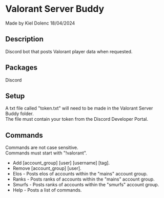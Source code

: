 # Valorant Server Buddy
Made by Kiel Dolenc 18/04/2024

## Description
Discord bot that posts Valorant player data when requested.

## Packages
Discord

## Setup
A txt file called "token.txt" will need to be made in the Valorant Server Buddy folder.\
The file must contain your token from the Discord Developer Portal.

## Commands
Commands are not case sensitive.\
Commands must start with "!valorant".
- Add [account_group] [user] [username] [tag].
- Remove [account_group] [user].
- Elos - Posts elos of accounts within the "mains" account group.
- Ranks - Posts ranks of accounts within the "mains" account group.
- Smurfs - Posts ranks of accounts within the "smurfs" account group.
- Help - Posts a list of commands.